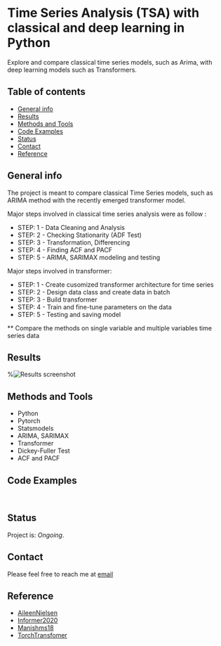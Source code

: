 # Time Series Analysis (TSA) with classical and deep learning in Python 
Explore and compare classical time series models, such as Arima, with deep learning models such as Transformers.

   
## Table of contents

* [General info](#general-info)
* [Results](#results)
* [Methods and Tools](#methods-and-tools)
* [Code Examples](#code-examples)
* [Status](#status)
* [Contact](#contact)
* [Reference](#reference)

## General info

The project is meant to compare classical Time Series models, such as ARIMA method with the recently emerged transformer model.

Major steps involved in classical time series analysis were as follow :                                 
* STEP: 1 - Data Cleaning and Analysis
* STEP: 2 - Checking Stationarity (ADF Test) 
* STEP: 3 - Transformation, Differencing  
* STEP: 4 - Finding ACF and PACF
* STEP: 5 - ARIMA, SARIMAX modeling and testing

Major steps involved in transformer: 
* STEP: 1 - Create cusomized transformer architecture for time series
* STEP: 2 - Design data class and create data in batch
* STEP: 3 - Build transformer 
* STEP: 4 - Train and fine-tune parameters on the data
* STEP: 5 - Testing and saving model

** Compare the methods on single variable and multiple variables time series data

## Results

%![Results screenshot](./images/results.png)




## Methods and Tools
* Python 
* Pytorch
* Statsmodels
* ARIMA, SARIMAX
* Transformer
* Dickey-Fuller Test
* ACF and PACF


## Code Examples

````


````

## Status
Project is: _Ongoing_.

## Contact
Please feel free to reach me at 
<a href="mailto:jt.duan@gatech.edu">email</a> 


## Reference
* [AileenNielsen](https://github.com/AileenNielsen/TimeSeriesAnalysisWithPython)
* [Informer2020](https://github.com/zhouhaoyi/Informer2020)
* [Manishms18](https://github.com/Manishms18/Air-Passengers-Time-Series-Analysis) 
* [TorchTransfomer](https://github.com/pytorch/pytorch/blob/master/torch/nn/modules/transformer.py)
